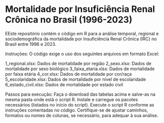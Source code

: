 # Mortalidade por Insuficiência Renal Crônica no Brasil (1996-2023)

EEste repositório contém o código em R para a análise temporal, regional e sociodemográfica da mortalidade por Insuficiência Renal Crônica (IRC) no Brasil entre 1996 e 2023.

Instruções:
O código exige o uso dos seguintes arquivos em formato Excel:

1_regional.xlsx: Dados de mortalidade por região
2_sexo.xlsx: Dados de mortalidade por sexo biológico
3_faixa_etaria.xlsx: Dados de mortalidade por faixa etária
4_cor.xlsx: Dados de mortalidade por cor/raça
5_escolaridade.xlsx: Dados de mortalidade por nível de escolaridade
6_estado_civil.xlsx: Dados de mortalidade por estado civil

Passos para execução:
Faça o download das tabelas acima e salve-as na mesma pasta onde está o script R.
Instale e carregue os pacotes necessários (listados no início do script).
Execute o script R conforme as instruções comentadas no código.
Certifique-se de ajustar caminhos, formatos ou nomes de colunas, se necessário, para adequar à sua análise.

